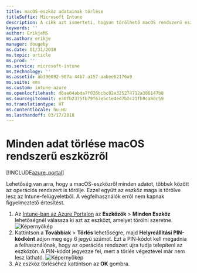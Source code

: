 ```yaml
---
title: macOS-eszköz adatainak törlése
titleSuffix: Microsoft Intune
description: A cikk azt ismerteti, hogyan törölhető macOS rendszerű eszközről minden adat, beleértve az operációs rendszert is.
keywords: ''
author: ErikjeMS
ms.author: erikje
manager: dougeby
ms.date: 01/31/2018
ms.topic: article
ms.prod: ''
ms.service: microsoft-intune
ms.technology: ''
ms.assetid: ab396092-907a-44b7-a157-aabee62176a9
ms.suite: ems
ms.custom: intune-azure
ms.openlocfilehash: d6ae04abda7f026bcbc02e325274712a386147b8
ms.sourcegitcommit: e30fb2375fb79f67e5c1e4ed7b2c21fb9ca80c59
ms.translationtype: HT
ms.contentlocale: hu-HU
ms.lasthandoff: 03/17/2018
---
```

# <a name="erase-all-data-from-a-macos-device"></a>Minden adat törlése macOS rendszerű eszközről

[!INCLUDE[azure_portal](./includes/azure_portal.md)]

Lehetőség van arra, hogy a macOS-eszközről minden adatot, többek között az operációs rendszert is törölje. Ezzel együtt az eszköz maga is törölve lesz az Intune-felügyeletből. A végfelhasználók erről nem kapnak figyelmeztető értesítést.

1. Az [Intune-ban az Azure Portalon](https://aka.ms/intuneportal) az **Eszközök** > **Minden Eszköz** lehetőségnél válassza ki azt az eszközt, amelyet törölni szeretne.
![Képernyőkép](./media/device-erase/choosedevice.png)
2. Kattintson a **Továbbiak** > **Törlés** lehetőségre, majd **Helyreállítási PIN-kódként** adjon meg egy 6 jegyű számot. Ezt a PIN-kódot kell megadnia a felhasználónak, hogy az operációs rendszert újra tudja telepíteni az eszközön. A PIN-kódot jegyezze fel, mert a törlés végeztével már nem lesz látható.
![Képernyőkép](./media/device-erase/providepin.png)
3. Az eszköz törléséhez kattintson az **OK** gombra.
